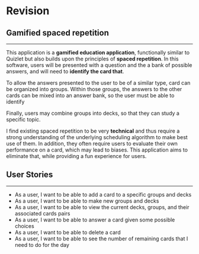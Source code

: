 # Revision
## Gamified spaced repetition
___
This application is a **gamified education application**, functionally similar to Quizlet but also
builds upon the principles of **spaced repetition**. In this software, users will be presented with a question and the 
a bank of possible answers, and will need to **identify the card that**. 

To allow the answers presented to the user to be of a similar type,
card can be organized into groups. Within those groups, the answers to the other cards can be mixed into an answer bank,
so the user must be able to identify 

Finally, users may combine groups into decks, so that they can study a specific topic.

I find existing spaced repetition to be very **technical** and thus require a strong
understanding of the underlying scheduling algorithm to make best use of them. In addition, they often require
users to evaluate their own performance on a card, which may lead to biases. This application
aims to eliminate that, while providing a fun experience for users.

## User Stories
___
- As a user, I want to be able to add a card to a specific groups and decks </br>
- As a user, I want to be able to make new groups and decks </br>
- As a user, I want to be able to view the current decks, groups, and their associated cards pairs </br>
- As a user, I want to be able to answer a card given some possible choices </br>
- As a user, I want to be able to delete a card </br>
- As a user, I want to be able to see the number of remaining cards that I need to do for the day
